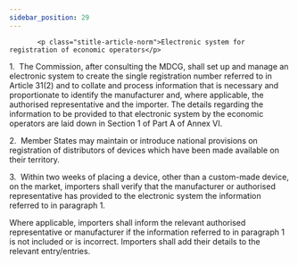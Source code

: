 ```yaml
---
sidebar_position: 29
---
```

           <p class="stitle-article-norm">Electronic system for registration of economic operators</p>
   <p class="norm">1.&nbsp;&nbsp;The Commission, after consulting the 
MDCG, shall set up and manage an electronic system to create the single 
registration number referred to in Article&nbsp;31(2) and to collate and
 process information that is necessary and proportionate to identify the
 manufacturer and, where applicable, the authorised representative and 
the importer. The details regarding the information to be provided to 
that electronic system by the economic operators are laid down in 
Section&nbsp;1 of Part A of Annex&nbsp;VI.</p>
   <p class="norm">2.&nbsp;&nbsp;Member&nbsp;States may maintain or 
introduce national provisions on registration of distributors of devices
 which have been made available on their territory.</p>
   <p class="norm">3.&nbsp;&nbsp;Within two weeks of placing a device, 
other than a custom-made device, on the market, importers shall verify 
that the manufacturer or authorised representative has provided to the 
electronic system the information referred to in paragraph&nbsp;1.</p>
   <p class="norm">Where applicable, importers shall inform the relevant
 authorised representative or manufacturer if the information referred 
to in paragraph&nbsp;1 is not included or is incorrect. Importers shall 
add their details to the relevant entry/entries.</p>